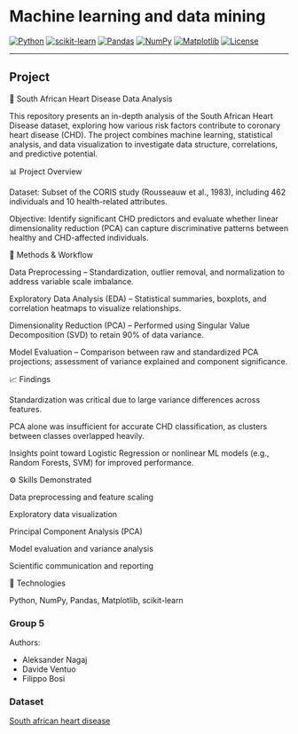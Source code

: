 # Machine learning and data mining

[![Python](https://img.shields.io/badge/Python-3.10%2B-blue.svg)](https://www.python.org/)
[![scikit-learn](https://img.shields.io/badge/ML-scikit--learn-ff9900.svg)](https://scikit-learn.org/)
[![Pandas](https://img.shields.io/badge/Data-Pandas-150458.svg)](https://pandas.pydata.org/)
[![NumPy](https://img.shields.io/badge/Compute-NumPy-013243.svg)](https://numpy.org/)
[![Matplotlib](https://img.shields.io/badge/Vis-Matplotlib-282c34.svg)](https://matplotlib.org/)
[![License](https://img.shields.io/badge/License-MIT-lightgrey.svg)](LICENSE)

---

## Project 
🧠 South African Heart Disease Data Analysis

This repository presents an in-depth analysis of the South African Heart Disease dataset, exploring how various risk factors contribute to coronary heart disease (CHD). The project combines machine learning, statistical analysis, and data visualization to investigate data structure, correlations, and predictive potential.

📊 Project Overview

Dataset: Subset of the CORIS study (Rousseauw et al., 1983), including 462 individuals and 10 health-related attributes.

Objective: Identify significant CHD predictors and evaluate whether linear dimensionality reduction (PCA) can capture discriminative patterns between healthy and CHD-affected individuals.

🔬 Methods & Workflow

Data Preprocessing – Standardization, outlier removal, and normalization to address variable scale imbalance.

Exploratory Data Analysis (EDA) – Statistical summaries, boxplots, and correlation heatmaps to visualize relationships.

Dimensionality Reduction (PCA) – Performed using Singular Value Decomposition (SVD) to retain 90% of data variance.

Model Evaluation – Comparison between raw and standardized PCA projections; assessment of variance explained and component significance.

📈 Findings

Standardization was critical due to large variance differences across features.

PCA alone was insufficient for accurate CHD classification, as clusters between classes overlapped heavily.

Insights point toward Logistic Regression or nonlinear ML models (e.g., Random Forests, SVM) for improved performance.

⚙️ Skills Demonstrated

Data preprocessing and feature scaling

Exploratory data visualization

Principal Component Analysis (PCA)

Model evaluation and variance analysis

Scientific communication and reporting

🧩 Technologies

Python, NumPy, Pandas, Matplotlib, scikit-learn

### Group 5

Authors:

* Aleksander Nagaj
* Davide Ventuo
* Filippo Bosi

### Dataset

[South african heart disease](https://hastie.su.domains/ElemStatLearn/datasets/SAheart.data)
